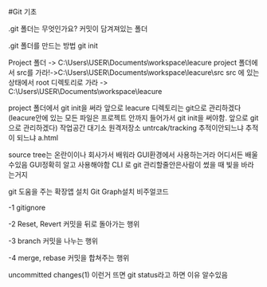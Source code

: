 #Git 기초

.git 폴더는 무엇인가요?
    커밋이 담겨져있는 폴더

.git 폴더를 만드는 방법
    git init

Project 폴더 -> C:\Users\USER\Documents\workspace\leacure
project 폴더에서 src를 가라!->C:\Users\USER\Documents\workspace\leacure\src
src 에 있는 상태에서 root 디렉토리로 가라 ->
C:\Users\USER\Documents\workspace\leacure

project 폴더에서 git init을 써라
앞으로  leacure 디렉토리는 git으로 관리하겠다(leacure안에 있는 모든 파일은 프로젝트 안까지 들어가서 git init을 써야함. 앞으로 git으로 관리하겠다)
작업공간          대기소      원격저장소 
untrcak/tracking
추적이안되느냐 추적이 되느냐
a.html

source tree는 온란이이나 회사가서 배워라 GUI환경에서 사용하는거라 어디서든 배울수있음 GUI정확히 알고 사용해야함
CLI 로 git 관리할줄안은사람이 썼을 때 빛을 바라는거지

git 도움을 주는 확장앱 설치
Git Graph설치 비주얼코드

-1 gitignore

-2 Reset, Revert  커밋을 뒤로 돌아가는 행위

-3 branch 커밋을 나누는 행위


-4 merge, rebase 커밋을 합쳐주는 행위

uncommitted changes(1) 이런거 뜨면
git status라고 하면 이유 알수있음
